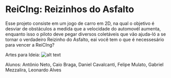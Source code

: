 # ReiCIng: Reizinhos do Asfalto
Esse projeto consiste em um jogo de carro em 2D, na qual o objetivo é desviar de obstáculos a medida que a velocidade do automovél aumenta, enquanto isso o piloto deve pegar diversos coletáveis que vão ajuda-ló a se tornar o verdadeiro Reizinho do Asfalto, eai você tem o que é necessesário para vencer a ReiCIng?

Artes para Ideia:
![alt text](https://www.spriters-resource.com/resources/game_icons/3/2963.png?updated=1460947398 "Arte1")



Alunos: Antônio Neto, Caio Braga, Daniel Cavalcanti, Felipe Mulato, Gabriel Mezzalira, Leonardo Alves
